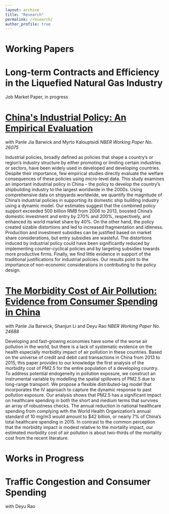 ```yaml
---
layout: archive
title: "Research"
permalink: /research/
author_profile: true
---
```




Working Papers
=====

Long-term Contracts and Efficiency in the Liquefied Natural Gas Industry
=
Job Market Paper, in progress 

[China's Industrial Policy: An Empirical Evaluation](https://www.nber.org/papers/w26075 "China's Industrial Policy: An Empirical Evaluation") 
=
with Panle Jia Barwick and Myrto Kalouptsidi
*NBER Working Paper No. 26075*


Industrial policies, broadly defined as policies that shape a country’s or region’s industry structure by either promoting or limiting certain industries or sectors, have been widely used in developed and developing countries. Despite their importance, few empirical studies directly evaluate the welfare consequences of these policies using micro-level data. This study examines an important industrial policy in China – the policy to develop the country’s shipbuilding industry to the largest worldwide in the 2000s. Using comprehensive data on shipyards worldwide, we quantify the magnitude of China’s industrial policies in supporting its domestic ship building industry using a dynamic model. Our estimates suggest that the combined policy support exceeded 500 billion RMB from 2006 to 2013, boosted China’s domestic investment and entry by 270% and 200%, respectively, and enhanced its world market share by 40%. On the other hand, the policy created sizable distortions and led to increased fragmentation and idleness. Production and investment subsidies can be justified based on market share considerations, but entry subsidies are wasteful. The distortions induced by industrial policy could have been significantly reduced by implementing counter-cyclical policies and by targeting subsidies towards more productive firms. Finally, we find little evidence in support of the traditional justifications for industrial policies. Our results point to the importance of non-economic considerations in contributing to the policy design.


[The Morbidity Cost of Air Pollution: Evidence from Consumer Spending in China](https://www.nber.org/papers/w24688 "The Morbidity Cost of Air Pollution: Evidence from Consumer Spending in China")
=
with Panle Jia Barwick, Shanjun Li and Deyu Rao
*NBER Working Paper No. 24688*

Developing and fast-growing economies have some of the worse air pollution in the world, but there is a lack of systematic evidence on the health especially morbidity impact of air pollution in these countries. Based on the universe of credit and debit card transactions in China from 2013 to 2015, this paper provides to our knowledge the first analysis of the morbidity cost of PM2.5 for the entire population of a developing country. To address potential endogeneity in pollution exposure, we construct an instrumental variable by modelling the spatial spillovers of PM2.5 due to long-range transport. We propose a flexible distributed-lag model that incorporates the IV approach to capture the dynamic response to past pollution exposure. Our analysis shows that PM2.5 has a significant impact on healthcare spending in both the short and medium terms that survives an array of robustness checks. The annual reduction in national healthcare spending from complying with the World Health Organization’s annual standard of 10 mg/m3 would amount to $42 billion, or nearly 7% of China’s total healthcare spending in 2015. In contrast to the common perception that the morbidity impact is modest relative to the mortality impact, our estimated morbidity cost of air pollution is about two-thirds of the mortality cost from the recent literature.


Works in Progress
=====

Traffic Congestion and Consumer Spending
=
with Deyu Rao
